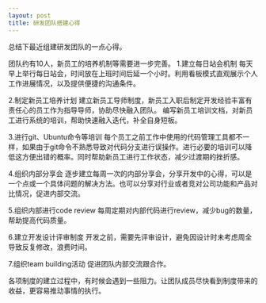 ```yaml
---
layout: post
title: 研发团队搭建心得
---
```


总结下最近组建研发团队的一点心得。


团队约有10人，新员工的培养机制等需要进一步完善。
1.建立每日站会机制
每天早上举行每日站会，时间放在上班时间后延一个小时。利用看板模式直观展示个人工作进展情况，以及提供便捷的沟通条件。

2.制定新员工培养计划
建立新员工导师制度，新员工入职后制定开发经验丰富有责任心的员工作为指导导师，协助尽快融入团队。
编写新员工培训文档，对新员工进行系统的培训，帮助快速融入迭代，补全自身短板。

3.进行git、Ubuntu命令等培训
每个员工之前工作中使用的代码管理工具都不一样，如果由于git命令不熟悉导致对代码分支进行误操作。进行必要的培训可以降低这方便出错的概率。同时帮助新员工进行工作状态，减少过渡期的挫折感。

4.组织内部分享会
逐步建立每周一次的内部分享会，分享开发中的心得，可以是一个点或一个具体问题的解决方法。也可以分享对行业或者竞对公司功能和产品对比情况，促进内部交流。

5.组织内部进行code review
每周定期对内部代码进行review，减少bug的数量，帮助提高代码质量。

6.建立开发设计评审制度
开发之前，需要先评审设计，避免因设计时未考虑周全导致反复修改，浪费时间。

7.组织team building活动
促进团队内部交流跟合作。


各项制度的建立过程中，有时候会遇到一些阻力。让团队成员尽快看到制度带来的收益，更容易推动事情的执行。